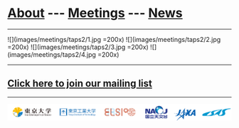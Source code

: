 # [About](about) --- [Meetings](meetings) --- [News](news)
---
![](images/meetings/taps2/1.jpg =200x)
![](images/meetings/taps2/2.jpg =200x)
![](images/meetings/taps2/3.jpg =200x)
![](images/meetings/taps2/4.jpg =200x)

---
## [Click here to join our mailing list](http://goo.gl/tLDPFM)
---
![](images/logos.png)
